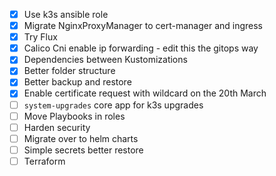 - [x] Use k3s ansible role
- [x] Migrate NginxProxyManager to cert-manager and ingress
- [x] Try Flux
- [x] Calico Cni enable ip forwarding - edit this the gitops way
- [x] Dependencies between Kustomizations
- [x] Better folder structure
- [x] Better backup and restore 
- [x] Enable certificate request with wildcard on the 20th March
- [ ] `system-upgrades` core app for k3s upgrades
- [ ] Move Playbooks in roles
- [ ] Harden security
- [ ] Migrate over to helm charts
- [ ] Simple secrets better restore 
- [ ] Terraform
